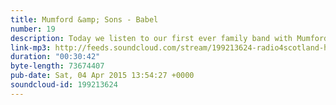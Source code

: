 ```yaml
---
title: Mumford &amp; Sons - Babel
number: 19
description: Today we listen to our first ever family band with Mumford &amp; Sons - Babel. Don&#39;t let the walls hold you back, we will wait for your pale, trembling hands to click play and light up your tired eyes.
link-mp3: http://feeds.soundcloud.com/stream/199213624-radio4scotland-hmm-interesting-choice-ep19-mumford.mp3
duration: "00:30:42"
byte-length: 73674407
pub-date: Sat, 04 Apr 2015 13:54:27 +0000
soundcloud-id: 199213624
---
```

